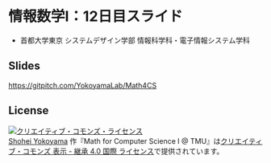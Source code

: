 # 情報数学I：12日目スライド
* 首都大学東京 システムデザイン学部 情報科学科・電子情報システム学科

## Slides

https://gitpitch.com/YokoyamaLab/Math4CS

## License
<a rel="license" href="http://creativecommons.org/licenses/by-sa/4.0/"><img alt="クリエイティブ・コモンズ・ライセンス" style="border-width:0" src="https://i.creativecommons.org/l/by-sa/4.0/88x31.png" /></a><br /><a xmlns:cc="http://creativecommons.org/ns#" href="https://github.com/YokoyamaLab/Math4CS" property="cc:attributionName" rel="cc:attributionURL">Shohei Yokoyama</a> 作『<span xmlns:dct="http://purl.org/dc/terms/" property="dct:title">Math for Computer Science I @ TMU</span>』は<a rel="license" href="http://creativecommons.org/licenses/by-sa/4.0/">クリエイティブ・コモンズ 表示 - 継承 4.0 国際 ライセンス</a>で提供されています。
